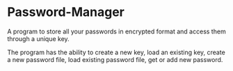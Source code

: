 # Password-Manager
A program to store all your passwords in encrypted format and access them through a unique key.

The program has the ability to create a new key, load an existing key, create a new password file, load existing password file, get or add new password.
